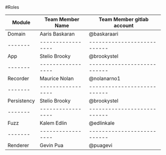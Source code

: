 #Roles



Module | Team Member Name| Team Member gitlab account
-------|-----------------|---------------------------
Domain | Aaris Baskaran  | @baskaraari
-------|-----------------|---------------------------
App | Stelio Brooky  | @brookystel
-------|-----------------|---------------------------
Recorder | Maurice Nolan  | @nolanarno1
-------|-----------------|---------------------------
Persistency | Stelio Brooky  | @brookystel
-------|-----------------|---------------------------
Fuzz | Kalem Edlin  | @edlinkale
-------|-----------------|---------------------------
Renderer | Gevin Pua  | @puagevi

